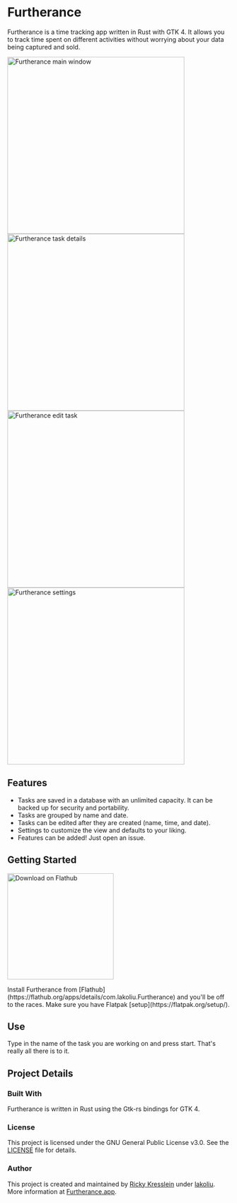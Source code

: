 # Furtherance
Furtherance is a time tracking app written in Rust with GTK 4.
It allows you to track time spent on different activities without worrying about your data being captured and sold.

<p float="left">
    <img src="https://github.com/lakoliu/Furtherance/raw/main/data/screenshots/furtherance-screenshot-main.png" alt="Furtherance main window" width="400"/>
    <img src="https://github.com/lakoliu/Furtherance/raw/main/data/screenshots/furtherance-screenshot-task-details.png" alt="Furtherance task details" width="400"/>
    <img src="https://github.com/lakoliu/Furtherance/raw/main/data/screenshots/furtherance-screenshot-edit-task.png" alt="Furtherance edit task" width="400"/>
    <img src="https://github.com/lakoliu/Furtherance/raw/main/data/screenshots/furtherance-screenshot-settings.png" alt="Furtherance settings" width="400"/>
</p>

## Features
* Tasks are saved in a database with an unlimited capacity. It can be backed up for security and portability.
* Tasks are grouped by name and date.
* Tasks can be edited after they are created (name, time, and date).
* Settings to customize the view and defaults to your liking.
* Features can be added! Just open an issue.

## Getting Started
<p><a href='https://flathub.org/apps/details/com.lakoliu.Furtherance'><img width='240' alt='Download on Flathub' src='https://flathub.org/assets/badges/flathub-badge-en.png'/></a></p>
Install Furtherance from [Flathub](https://flathub.org/apps/details/com.lakoliu.Furtherance) and you'll be off to the races. Make sure you have Flatpak [setup](https://flatpak.org/setup/).

## Use
Type in the name of the task you are working on and press start. That's really all there is to it.

## Project Details

### Built With
Furtherance is written in Rust using the Gtk-rs bindings for GTK 4.

### License
This project is licensed under the GNU General Public License v3.0. See the [LICENSE](LICENSE) file for details.

### Author
This project is created and maintained by [Ricky Kresslein](https://kressle.in) under [lakoliu](https://lakoliu.com). More information at [Furtherance.app](https://furtherance.app).
